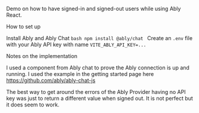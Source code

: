 Demo on how to have signed-in and signed-out users while using Ably React.

How to set up

Install Ably and Ably Chat
``bash
npm install @ably/chat
``
Create an `.env` file with your Ably API key with name `VITE_ABLY_API_KEY=...`

Notes on the implementation

I used a component from Ably chat to prove the Ably connection is up and running. I used the example in the getting started page here
https://github.com/ably/ably-chat-js

The best way to get around the errors of the Ably Provider having no API key was just to return a different value when signed out. It is not perfect but it does seem to work.
